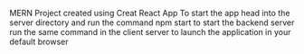 MERN Project created using Creat React App
To start the app head into the server directory and run the command npm start to start the backend server
run the same command in the client server to launch the application in your default browser
